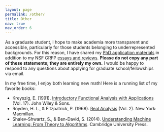 ```yaml
---
layout: page
permalink: /other/
title: Other
nav: true
nav_order: 6
---
```


As a graduate student, I hope to make academia more transparent and accessible, particularly for those students belonging to underrepresented backgrounds. For this reason, I have shared my [PhD application materials](https://drive.google.com/drive/folders/16bXPDfWCKHL-j7QOw1COtMJlBsH2XpoU?usp=sharing) in addition to my NSF GRFP [essays and reviews](https://drive.google.com/drive/folders/1SPyIyD3dlvyqnO51aWIFOnQcD34TzaDt?usp=sharing). **Please do not copy any part of these statements; they are entirely my own.** I would be happy to respond to any questions about applying for graduate school/fellowships via email.

In my free time, I enjoy both learning new math! Here is a running list of my favorite books:
- Kreyszig, E. (1991). [Introductory Functional Analysis with Applications](https://www.wiley.com/en-us/Introductory+Functional+Analysis+with+Applications-p-9780471504597) (Vol. 17). John Wiley & Sons.
- Royden, H. L., & Fitzpatrick, P. (1968). [Real Analysis](https://www.pearson.com/en-us/subject-catalog/p/real-analysis/P200000007113/9780137906529) (Vol. 2). New York: Macmillan.
- Shalev-Shwartz, S., & Ben-David, S. (2014). [Understanding Machine Learning: From Theory to Algorithms](https://www.cambridge.org/core/books/understanding-machine-learning/3059695661405D25673058E43C8BE2A6). Cambridge University Press.